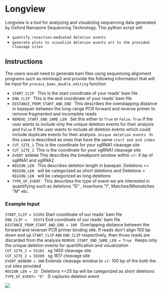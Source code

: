 # Longview
Longview is a tool for analyzing and visualizing sequencing data generated by Oxford Nanopore Sequencing Technology. 
This python script will
- ```quantify resection-mediated deletion events ```
- ```generate plots to visualize deletion events wrt to the provided cleavage sites ```

## Instructions 
The users would need to generate bam files using sequencing alignment programs such as minimap2 and provide the following information that will be input for 
```process_bams_double_editing``` function
 - ```START_CLIP ``` This is the start coordinate of your reads' bam file 
 - ```END_CLIP ``` This is the end coordinate of your reads' bam file
 - ```DISTANCE_FROM_START_AND_END ``` This describes the overalapping distance in basepair between the long-range PCR forward and reverse primer to remove fragmented and incomplete reads 
 - ```REMOVE_START_END_SAME_LEN ``` Set this either to ```True``` or ```False```. ```True``` if the user wants to include only the unique deletion events for their analysis and ```False``` if the user wants to include all deletion events which could include duplicate events for their analysis. ```Unique deletion events ``` in this case is described as ones that have the same ```start and end index ```
 - ```CUT_SITE_1``` This is the coordinate for your sgRNA1 cleavage site
 - ```CUT_SITE_2 ```This is the coordinate for your sgRNA1 cleavage site
 - ```EVENT_WINDOW``` This describes the breakpoint window within +/- X bp of sgRNA1 and sgRNA2 
 - ```REGION_LEN ``` This describes deletion length in basepair. Deletions <= ```REGION_LEN ``` will be categorized as short deletions and Deletions > ```REGION_LEN ``` will be categorized as long deletions
- ```TYPE_OF_EVENT ``` This describes the type of event we are interested in quantifying such as deletions "D" , Insertions "I", Matches/Mismatches "M" etc.

### Example Input
```START_CLIP = 53395``` Start coordinate of our reads' bam file  
```END_CLIP =   59374```  End coordinate of our reads' bam file  
```DISTANCE_FROM_START_AND_END = 100 ``` Overlapping distance between the forward and reverser PCR primer binding site. If reads don't align 100 bp down and up  ```START_CLIP``` ```AND``` ```END_CLIP``` respectively, then those reads are discarded from the analysis 
```REMOVE_START_END_SAME_LEN = True ``` Keeps only the unique deletion events for quantification and visualization  
```CUT_SITE_1 = 55282 ``` sg 1450 cleavage site  
```CUT_SITE_2 = 58389 ``` sg 1617 cleavage site  
``` EVENT_WINDOW = 100 ``` Extends cleavage window to +/- 100 bp of the both the cut sites provided  
```REGION_LEN = 25 ``` Deletions <=25 bp will be categorized as short deletions  
```TYPE_OF_EVENT= "D" ``` D captures deletion event  


![](https://upload.wikimedia.org/wikipedia/commons/9/92/George_Griffith_%28cropped%29.jpg)

